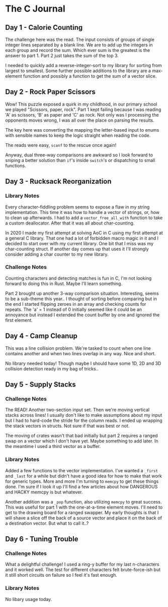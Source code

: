 # The C Journal

## Day 1 - Calorie Counting

The challenge here was the read. The input consists of groups of single integer lines separated by a blank line. We are to add up the integers in each group and record the sum. Which ever sum is the greatest is the answer to part 1. Part 2 just takes the sum of the top 3.

I needed to quickly add a reverse-integer-sort to my library for sorting from largest to smallest. Some further possible additions to the library are a max-element function and possibly a function to get the sum of a vector slice.

## Day 2 - Rock Paper Scissors

Wow! This puzzle exposed a quirk in my childhood, in our primary school we played "Scissors, paper, rock". Part 1 kept failing because I was reading 'A' as scissors, 'B' as paper and 'C' as rock. Not only was I processing the opponents moves wrong, I was all over the place on parsing the results.

The key here was converting the mapping the letter-based input to enums with sensible names to keep the logic straight when reading the code.

The reads were easy, `scanf` to the rescue once again!

Anyway, dual three-way comparisons are awkward so I look forward to sniping a better solution than `if`'s inside `switch`'s or dispatching to small functions.

## Day 3 - Rucksack Reorganization

### Library Notes

Every character-fiddling problem seems to expose a flaw in my string implementation. This time it was how to handle a vector of strings, or, how to clean up afterwards. I had to add a `vector_free_all_with` function to take a custom deallocator. After that it was all about char-counting.

In 2020 I made my first attempt at solving AoC in C using my first attempt at a general C library. That one had a lot of forbidden macro magic in it and I decided to start over with my current library. One bit that I miss was my char-counting struct. If another day comes up that uses it I'll strongly consider adding a char counter to my new library.

### Challenge Notes

Counting characters and detecting matches is fun in C, I'm not looking forward to doing this in Rust. Maybe I'll learn something.

Part 2 brought up another 3-way comparison situation. Interesting, seems to be a sub-theme this year.. I thought of sorting before comparing but in the end I started flipping zeroes in an array and checking counts for repeats. The 'a' = 1 instead of 0 initially seemed like it could be an annoyance but instead I extended the count buffer by one and ignored the first element.

## Day 4 - Camp Cleanup

This was a line collision problem. We're tasked to count when one line contains another and when two lines overlap in any way. Nice and short.

No library needed today! Though maybe I should have some 1D, 2D and 3D collision detection ready in my bag of tricks..

## Day 5 - Supply Stacks

### Challenge Notes

The READ! Another two-section input set. Then we're moving vertical stacks across lines! I usually don't like to make assumptions about my input but I had to hard-code the stride for the column reads. I ended up wrapping the stack vectors in structs. Not sure if that was best or not.

The moving of crates wasn't that bad initially but part 2 requires a ranged swap on a vector which I don't have yet. Maybe something to add later. In the meantime I used a third vector as a buffer.

### Library Notes

Added a few functions to the vector implementation. I've wanted a `_first` and `_last` for a while but didn't have a good idea for how to make that work for generic types. More and more I'm turning to `memcpy` to get these things done. I'm sure if I look it up I'll find a few articles about how DANGEROUS and HACKY memcpy is but whatever.

Another addition was a `_pop` function, also utilizing `memcpy` to great success. This was useful for part 1 with the one-at-a-time element moves. I'll need to get to the drawing board for a ranged swapper. My early thoughts is that I will shave a slice off the back of a source vector and place it on the back of a destination vector. But what to call it..?

## Day 6 - Tuning Trouble

### Challenge Notes

What a delightful challenge! I used a ring-y buffer for my last n-characters and it worked well. The test for different characters felt brute-force-ish but it still short circuits on failure so I feel it's fast enough.

### Library Notes

No libary usage today.
